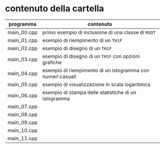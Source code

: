 # contenuto della cartella

   | programma | contenuto |
   | -------------| -------------|
   | main_00.cpp | primo esempio di inclusione di una classe di ```ROOT``` |
   | main_01.cpp | esempio di riempimento di un ```TH1F``` |
   | main_02.cpp | esempio di disegno di un ```TH1F``` |
   | main_03.cpp | esempio di disegno di un ```TH1F``` con opzioni grafiche |
   | main_04.cpp | esempio di riempimento di un istogramma con numeri casuali |
   | main_05.cpp | esempio di visualizzazione in scala logaritmica |
   | main_06.cpp | esempio di stampa delle statistiche di un istogramma |
   | main_07.cpp | |
   | main_08.cpp | |
   | main_09.cpp | |
   | main_10.cpp | |
   | main_11.cpp | |
